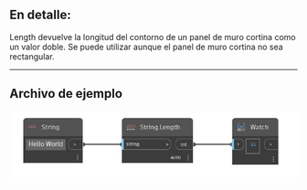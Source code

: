 ## En detalle:
Length devuelve la longitud del contorno de un panel de muro cortina como un valor doble. Se puede utilizar aunque el panel de muro cortina no sea rectangular.
___
## Archivo de ejemplo

![Length](./DSCore.String.Length_img.jpg)


